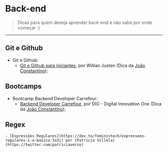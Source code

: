  # Back-end 

> Dicas para quem deseja aprender back-end e não sabe por onde começar :)  

---  
## Git e Github

- Git e Github:
    - [Git e Github para iniciantes](https://www.youtube.com/playlist?list=PLlAbYrWSYTiPA2iEiQ2PF_A9j__C4hi0A), por Willian Justen (Dica da [João Constantino](https://www.twitter.com/const_ntino));


## Bootcamps

- Bootcamp Backend Developer Carrefour:
    - [Backend Developer Carrefour](https://digitalinnovation.one/bootcamps/backend-developer-carrefour), por DIO - Digital Innovation One (Dica da [João Constantino](https://www.twitter.com/const_ntino));

## Regex

    - [Expressões Regulares](https://dev.to/feministech/expressoes-regulares-i-o-basico-3a3j) por [Patrícia Villela](https://twitter.com/patriciaverso)